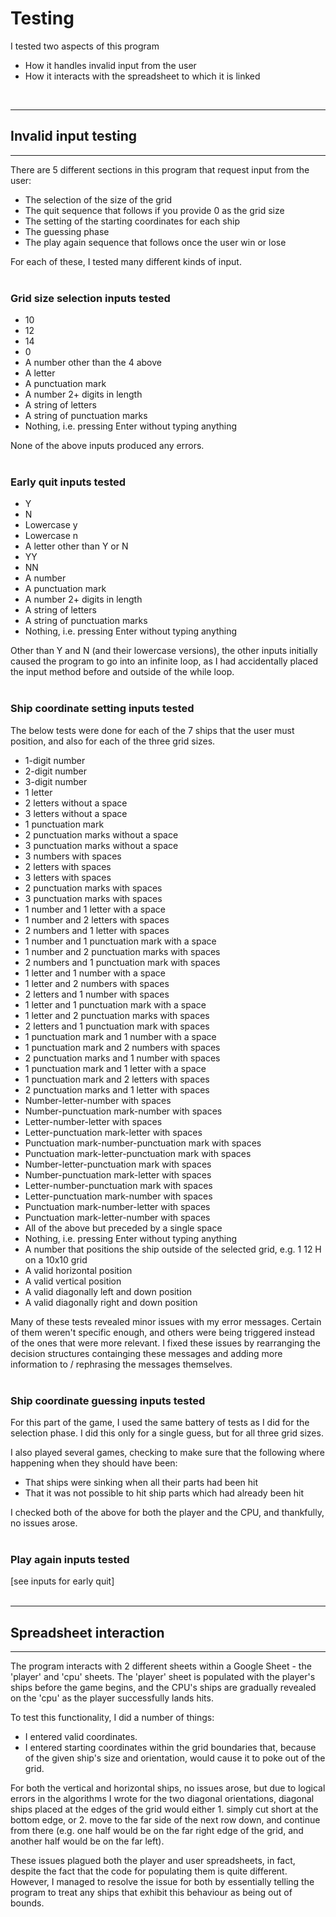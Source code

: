 # Testing

I tested two aspects of this program
<ul>
    <li>How it handles invalid input from the user</li>
    <li>How it interacts with the spreadsheet to which it is linked</li>
</ul>
<br>
<hr>

<strong><h2>Invalid input testing</h2></strong>
<hr>
There are 5 different sections in this program that request input from the user:
<ul>
    <li>The selection of the size of the grid</li>
    <li>The quit sequence that follows if you provide 0 as the grid size</li>
    <li>The setting of the starting coordinates for each ship</li>
    <li>The guessing phase</li>
    <li>The play again sequence that follows once the user win or lose</li>
</ul>

For each of these, I tested many different kinds of input.
<br>
<br>

<strong><h3>Grid size selection inputs tested</h3></strong>
<ul>
    <li>10</li>
    <li>12</li>
    <li>14</li>
    <li>0</li>
    <li>A number other than the 4 above</li>
    <li>A letter</li>
    <li>A punctuation mark</li>
    <li>A number 2+ digits in length</li>
    <li>A string of letters</li>
    <li>A string of punctuation marks</li>
    <li>Nothing, i.e. pressing Enter without typing anything</li>
</ul>

None of the above inputs produced any errors.
<br>
<br>

<strong><h3>Early quit inputs tested</h3></strong>
<ul>
    <li>Y</li>
    <li>N</li>
    <li>Lowercase y</li>
    <li>Lowercase n</li>
    <li>A letter other than Y or N</li>
    <li>YY</li>
    <li>NN</li>
    <li>A number</li>
    <li>A punctuation mark</li>
    <li>A number 2+ digits in length</li>
    <li>A string of letters</li>
    <li>A string of punctuation marks</li>
    <li>Nothing, i.e. pressing Enter without typing anything</li>
</ul>

Other than Y and N (and their lowercase versions), the other inputs initially caused the program to go into an infinite loop, as I had accidentally placed the input method before and outside of the while loop.
<br>
<br>

<strong><h3>Ship coordinate setting inputs tested</h3></strong>
The below tests were done for each of the 7 ships that the user must position, and also for each of the three grid sizes.

<ul>
    <li>1-digit number</li>
    <li>2-digit number</li>
    <li>3-digit number</li>
    <li>1 letter</li>
    <li>2 letters without a space</li>
    <li>3 letters without a space</li>
    <li>1 punctuation mark</li>
    <li>2 punctuation marks without a space</li>
    <li>3 punctuation marks without a space</li>
    <li>3 numbers with spaces</li>
    <li>2 letters with spaces</li>
    <li>3 letters with spaces</li>
    <li>2 punctuation marks with spaces</li>
    <li>3 punctuation marks with spaces</li>
    <li>1 number and 1 letter with a space</li>
    <li>1 number and 2 letters with spaces</li>
    <li>2 numbers and 1 letter with spaces</li>
    <li>1 number and 1 punctuation mark with a space</li>
    <li>1 number and 2 punctuation marks with spaces</li>
    <li>2 numbers and 1 punctuation mark with spaces</li>
    <li>1 letter and 1 number with a space</li>
    <li>1 letter and 2 numbers with spaces</li>
    <li>2 letters and 1 number with spaces</li>
    <li>1 letter and 1 punctuation mark with a space</li>
    <li>1 letter and 2 punctuation marks with spaces</li>
    <li>2 letters and 1 punctuation mark with spaces</li>
    <li>1 punctuation mark and 1 number with a space</li>
    <li>1 punctuation mark and 2 numbers with spaces</li>
    <li>2 punctuation marks and 1 number with spaces</li>
    <li>1 punctuation mark and 1 letter with a space</li>
    <li>1 punctuation mark and 2 letters with spaces</li>
    <li>2 punctuation marks and 1 letter with spaces</li>
    <li>Number-letter-number with spaces</li>
    <li>Number-punctuation mark-number with spaces</li>
    <li>Letter-number-letter with spaces</li>
    <li>Letter-punctuation mark-letter with spaces</li>
    <li>Punctuation mark-number-punctuation mark with spaces</li>
    <li>Punctuation mark-letter-punctuation mark with spaces</li>
    <li>Number-letter-punctuation mark with spaces</li>
    <li>Number-punctuation mark-letter with spaces</li>
    <li>Letter-number-punctuation mark with spaces</li>
    <li>Letter-punctuation mark-number with spaces</li>
    <li>Punctuation mark-number-letter with spaces</li>
    <li>Punctuation mark-letter-number with spaces</li>
    <li>All of the above but preceded by a single space</li>
    <li>Nothing, i.e. pressing Enter without typing anything</li>
    <li>A number that positions the ship outside of the selected grid, e.g. 1 12 H on a 10x10 grid</li>
    <li>A valid horizontal position</li>
    <li>A valid vertical position</li>
    <li>A valid diagonally left and down position</li>
    <li>A valid diagonally right and down position</li>
</ul>

Many of these tests revealed minor issues with my error messages. Certain of them weren't specific enough, and others were being triggered instead of the ones that were more relevant. I fixed these issues by rearranging the decision structures containging these messages and adding more information to / rephrasing the messages themselves. 
<br>
<br>

<strong><h3>Ship coordinate guessing inputs tested</h3></strong>

For this part of the game, I used the same battery of tests as I did for the selection phase. I did this only for a single guess, but for all three grid sizes.

I also played several games, checking to make sure that the following where happening when they should have been:
<ul>
    <li>That ships were sinking when all their parts had been hit</li>
    <li>That it was not possible to hit ship parts which had already been hit</li>
</ul>

I checked both of the above for both the player and the CPU, and thankfully, no issues arose.
<br>
<br>

<strong><h3>Play again inputs tested</h3></strong>
[see inputs for early quit]
<br>
<br>
<hr>

<strong><h2>Spreadsheet interaction</h2></strong>
<hr>

The program interacts with 2 different sheets within a Google Sheet - the 'player' and 'cpu' sheets. The 'player' sheet is populated with the player's ships before the game begins, and the CPU's ships are gradually revealed on the 'cpu' as the player successfully lands hits.

To test this functionality, I did a number of things:
<ul>
    <li>I entered valid coordinates.</li>
    <li>I entered starting coordinates within the grid boundaries that, because of the given ship's size and orientation, would cause it to poke out of the grid.</li>
</ul>

For both the vertical and horizontal ships, no issues arose, but due to logical errors in the algorithms I wrote for the two diagonal orientations, diagonal ships placed at the edges of the grid would either 1. simply cut short at the bottom edge, or 2. move to the far side of the next row down, and continue from there (e.g. one half would be on the far right edge of the grid, and another half would be on the far left).

These issues plagued both the player and user spreadsheets, in fact, despite the fact that the code for populating them is quite different. However, I managed to resolve the issue for both by essentially telling the program to treat any ships that exhibit this behaviour as being out of bounds.